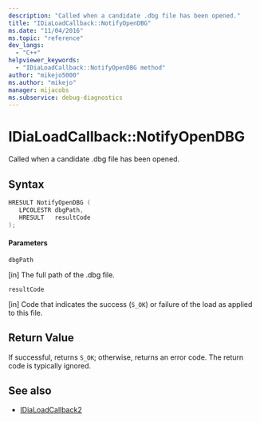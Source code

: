 ```yaml
---
description: "Called when a candidate .dbg file has been opened."
title: "IDiaLoadCallback::NotifyOpenDBG"
ms.date: "11/04/2016"
ms.topic: "reference"
dev_langs:
  - "C++"
helpviewer_keywords:
  - "IDiaLoadCallback::NotifyOpenDBG method"
author: "mikejo5000"
ms.author: "mikejo"
manager: mijacobs
ms.subservice: debug-diagnostics
---
```

# IDiaLoadCallback::NotifyOpenDBG

Called when a candidate .dbg file has been opened.

## Syntax

```C++
HRESULT NotifyOpenDBG ( 
   LPCOLESTR dbgPath,
   HRESULT   resultCode
);
```

#### Parameters
 `dbgPath`

[in] The full path of the .dbg file.

 `resultCode`

[in] Code that indicates the success (`S_OK`) or failure of the load as applied to this file.

## Return Value
 If successful, returns `S_OK`; otherwise, returns an error code. The return code is typically ignored.

## See also
- [IDiaLoadCallback2](../../debugger/debug-interface-access/idialoadcallback2.md)
